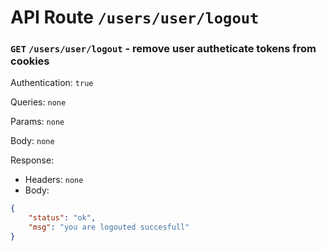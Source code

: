 # API Route `/users/user/logout`

### `GET` `/users/user/logout` - remove user autheticate tokens from cookies

Authentication: `true`

Queries: `none`

Params: `none`

Body: `none`

Response: 
- Headers: `none`
- Body: 
```json
{
	"status": "ok",
	"msg": "you are logouted succesfull"
}
```
